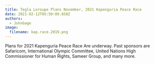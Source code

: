 ```yaml
---
title: Tegla Loroupe Plans November, 2021 Kapenguria Peace Race
date: 2021-02-12T05:50:09.858Z
authors:
  - JohnGage
image:
  filename: kap.race.2019.png
---
```


Plans for 2021 Kapenguria Peace Race Are underway. Past sponsors are Safaricom, International Olympic Committee, United Nations High Commissioner for Human Rights, Sameer Group, and many more.
<!--more-->
